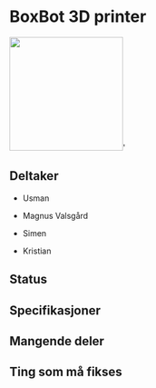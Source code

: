 # BoxBot 3D printer
<img src="https://i.imgur.com/pO3QQ80.jpg" width="200">'

## Deltaker
- Usman

- Magnus Valsgård

- Simen

- Kristian
## Status

## Specifikasjoner

## Mangende deler

## Ting som må fikses
